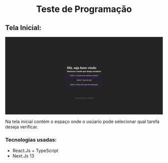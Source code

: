<h1 align="center": center">Teste de Programação</h1>
<h2>Tela Inicial:</h2>
<img src="./assets/dashboard.PNG" width="1000" align="center">
<p>Na tela inicial contém o espaço onde o usúario pode selecionar qual tarefa deseja verificar.</p>

<h3>Tecnologias usadas:</h3>
<ul>
    <li>React.Js + TypeScript</li>
    <li>Next.Js 13</li>
</ul>

